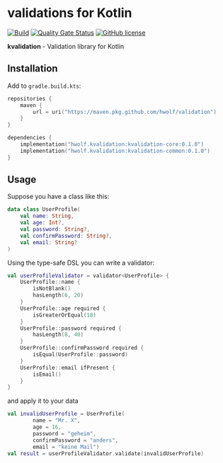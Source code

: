 # validations for Kotlin

[![Build](https://github.com/hwolf/validation/actions/workflows/build.yaml/badge.svg)](https://github.com/hwolf/validation/actions/workflows/build.yaml)
[![Quality Gate Status](https://sonarcloud.io/api/project_badges/measure?project=hwolf_validation&metric=alert_status)](https://sonarcloud.io/summary/new_code?id=hwolf_validation)
[![GitHub license](https://img.shields.io/badge/license-Apache%20License%202.0-blue.svg?style=flat)](https://www.apache.org/licenses/LICENSE-2.0)

**kvalidation** -  Validation library for Kotlin

## Installation

Add to `gradle.build.kts`:

```kotlin
repositories {
    maven {
        url = uri("https://maven.pkg.github.com/hwolf/validation")
    }
}

dependencies {
    implementation("hwolf.kvalidation:kvalidation-core:0.1.0")
    implementation("hwolf.kvalidation:kvalidation-common:0.1.0")
}
```

## Usage

Suppose you have a class like this:
```kotlin
data class UserProfile(
    val name: String,
    val age: Int?,
    val password: String?,
    val confirmPassword: String?,
    val email: String?
)
```
Using the type-safe DSL you can write a validator:
```kotlin
val userProfileValidator = validator<UserProfile> {
    UserProfile::name {
        isNotBlank()
        hasLength(6, 20)
    }
    UserProfile::age required {
        isGreaterOrEqual(18)
    }
    UserProfile::password required {
        hasLength(8, 40)
    }
    UserProfile::confirmPassword required {
        isEqual(UserProfile::password)
    }
    UserProfile::email ifPresent {
        isEmail()
    }
}
```
and apply it to your data
```kotlin
val invalidUserProfile = UserProfile(
        name = "Mr. X",
        age = 16,
        password = "geheim",
        confirmPassword = "anders",
        email = "keine Mail")
val result = userProfileValidator.validate(invalidUserProfile)
```
